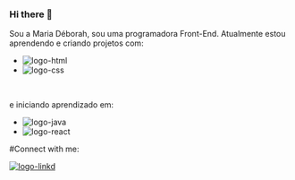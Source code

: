 ### Hi there 👋

Sou a Maria Déborah, sou uma programadora Front-End. Atualmente estou aprendendo e criando projetos com:
<br>
- <img src="https://img.shields.io/badge/HTML-239120?style=for-the-badge&logo=html5&logoColor=white" alt="logo-html">
- <img src="https://img.shields.io/badge/CSS-239120?&style=for-the-badge&logo=css3&logoColor=white" alt="logo-css">
<br>

  e iniciando aprendizado em: 
  <br>
  - <img src="https://img.shields.io/badge/JavaScript-323330?style=for-the-badge&logo=javascript&logoColor=F7DF1E" alt="logo-java">
  - <img src="https://img.shields.io/badge/React-20232A?style=for-the-badge&logo=react&logoColor=61DAFB" alt="logo-react">

#Connect with me: 

<p>
  <a href="https://www.linkedin.com/in/maria-deborah/">
    <img src="https://img.shields.io/badge/LinkedIn-0077B5?style=for-the-badge&logo=linkedin&logoColor=white" alt="logo-linkd">
  </a>
</p>
<br>
